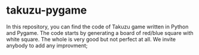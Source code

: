 # takuzu-pygame
In this repository, you can find the code of Takuzu game written in Python and Pygame.
The code starts by generating a board of red/blue square with white square. 
The whole is very good but not perfect at all. We invite anybody to add any improvment;
